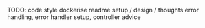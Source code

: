 TODO:
code style
dockerise
readme setup / design / thoughts 
error handling, error handler setup, controller advice